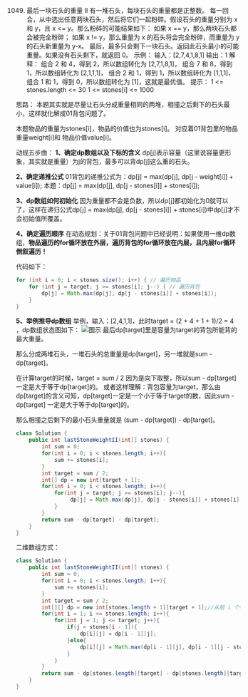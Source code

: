 

1049. 最后一块石头的重量 II
有一堆石头，每块石头的重量都是正整数。
每一回合，从中选出任意两块石头，然后将它们一起粉碎。假设石头的重量分别为 x 和 y，且 x <= y。那么粉碎的可能结果如下：
如果 x == y，那么两块石头都会被完全粉碎；
如果 x != y，那么重量为 x 的石头将会完全粉碎，而重量为 y 的石头新重量为 y-x。
最后，最多只会剩下一块石头。返回此石头最小的可能重量。如果没有石头剩下，就返回 0。
示例：
输入：[2,7,4,1,8,1]
输出：1
解释：
组合 2 和 4，得到 2，所以数组转化为 [2,7,1,8,1]，
组合 7 和 8，得到 1，所以数组转化为 [2,1,1,1]，
组合 2 和 1，得到 1，所以数组转化为 [1,1,1]，
组合 1 和 1，得到 0，所以数组转化为 [1]，这就是最优值。
提示：
1 <= stones.length <= 30
1 <= stones[i] <= 1000

思路：
本题其实就是尽量让石头分成重量相同的两堆，相撞之后剩下的石头最小，这样就化解成01背包问题了。

本题物品的重量为stones[i]，物品的价值也为stones[i]。
对应着01背包里的物品重量weight[i]和 物品价值value[i]。

动规五步曲：
**1、确定dp数组以及下标的含义**
dp[j]表示容量（这里说容量更形象，其实就是重量）为j的背包，最多可以背dp[j]这么重的石头。

**2、确定递推公式**
01背包的递推公式为：dp[j] = max(dp[j], dp[j - weight[i]] + value[i]);
本题：dp[j] = max(dp[j], dp[j - stones[i]] + stones[i]);

**3、dp数组如何初始化**
因为重量都不会是负数，所以dp[j]都初始化为0就可以了，这样在递归公式dp[j] = max(dp[j], dp[j - stones[i]] + stones[i])中dp[j]才不会初始值所覆盖。

**4、确定遍历顺序**
在动态规划：关于01背包问题中已经说明：如果使用一维dp数组，**物品遍历的for循环放在外层，遍历背包的for循环放在内层，且内层for循环倒叙遍历！**

代码如下：
```java
for (int i = 0; i < stones.size(); i++) { // 遍历物品
    for (int j = target; j >= stones[i]; j--) { // 遍历背包
        dp[j] = Math.max(dp[j], dp[j - stones[i]] + stones[i]);
    }
}
```
**5、举例推导dp数组**
举例，输入：[2,4,1,1]，此时target = (2 + 4 + 1 + 1)/2 = 4 ，dp数组状态图如下：
![图示](https://img-blog.csdnimg.cn/20210121194308702.png)
最后dp[target]里是容量为target的背包所能背的最大重量。

那么分成两堆石头，一堆石头的总重量是dp[target]，另一堆就是sum - dp[target]。

在计算target的时候，target = sum / 2 因为是向下取整，所以sum - dp[target] 一定是大于等于dp[target]的。
或者这样理解：背包容量为target，那么由dp[target]的含义可知，dp[target]一定是一个小于等于target的数，因此sum - dp[target] 一定是大于等于dp[target]的。

那么相撞之后剩下的最小石头重量就是 (sum - dp[target]) - dp[target]。
```java
class Solution {
    public int lastStoneWeightII(int[] stones) {
        int sum = 0;
        for(int i = 0; i < stones.length; i++){
            sum += stones[i];
        }
        int target = sum / 2;
        int[] dp = new int[target + 1];
        for(int i = 0; i < stones.length; i++){
            for(int j = target; j >= stones[i]; j--){
                 dp[j] = Math.max(dp[j], dp[j - stones[i]] + stones[i]); 
            }
        }
        return sum - dp[target] - dp[target];
    }
}
```
二维数组方式：
```java
class Solution {
    public int lastStoneWeightII(int[] stones) {
        int sum = 0;
        for(int i = 0; i < stones.length; i++){
            sum += stones[i];
        }
        int target = sum / 2;
        int[][] dp = new int[stones.length + 1][target + 1];//从前 i 个物品里随意取，放入容量为 j 的背包中，最大价值为 dp[i][j]
        for(int i = 1; i <= stones.length; i++){
            for(int j = 1; j <= target; j++){
                if(j < stones[i - 1]){
                    dp[i][j] = dp[i - 1][j];
                }else{
                    dp[i][j] = Math.max(dp[i - 1][j], dp[i - 1][j - stones[i - 1]] + stones[i - 1]);
                }
            }
        }
        return sum - dp[stones.length][target] - dp[stones.length][target];
    }
}
```
